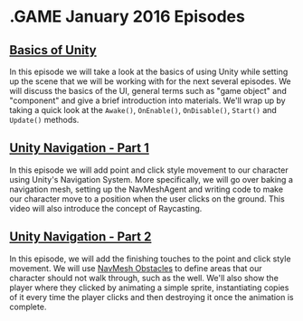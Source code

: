 # .GAME January 2016 Episodes

## [Basics of Unity](BasicsOfUnity)

In this episode we will take a look at the basics of using Unity while setting up the scene that we will be working with for the next several episodes. We will discuss the basics of the UI, general terms such as "game object" and  "component" and give a brief introduction into materials. We'll wrap up by taking a quick look at the `Awake()`, `OnEnable()`, `OnDisable()`, `Start()` and `Update()` methods.

## [Unity Navigation - Part 1](UnityNavigationPt1)

In this episode we will add point and click style movement to our character using Unity's Navigation System. More specifically, we will go over baking a navigation mesh, setting up the NavMeshAgent and writing code to make our character move to a position when the user clicks on the ground. This video will also introduce the concept of Raycasting.

## [Unity Navigation - Part 2](UnityNavigationPt2)

In this episode, we will add the finishing touches to the point and click style movement. We will use [NavMesh Obstacles](https://docs.unity3d.com/Manual/class-NavMeshObstacle.html) to define areas that our character should not walk through, such as the well. We'll also show the player where they clicked by animating a simple sprite, instantiating copies of it every time the player clicks and then destroying it once the animation is complete.